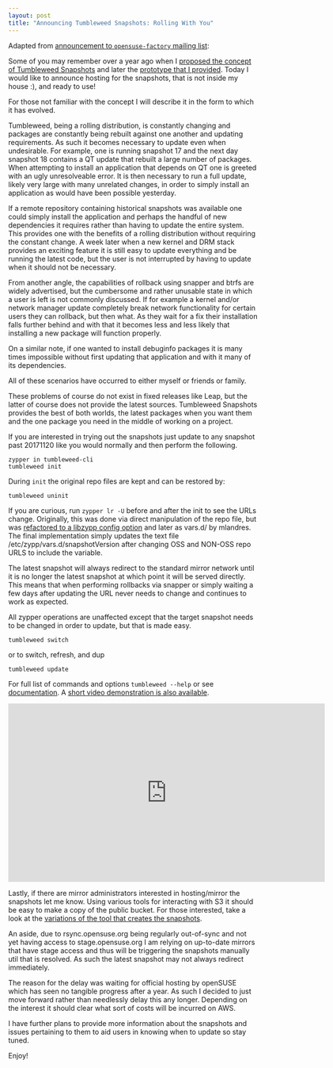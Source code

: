 ```yaml
---
layout: post
title: "Announcing Tumbleweed Snapshots: Rolling With You"
---
```


Adapted from [announcement to `opensuse-factory` mailing list](https://lists.opensuse.org/opensuse-factory/2017-11/msg00591.html):

Some of you may remember over a year ago when I [proposed the concept of
Tumbleweed Snapshots](https://lists.opensuse.org/opensuse-factory/2016-10/msg00591.html) and later the [prototype that I provided](https://lists.opensuse.org/opensuse-factory/2016-12/msg00025.html). Today I
would like to announce hosting for the snapshots, that is not inside my house
:), and ready to use!

For those not familiar with the concept I will describe it in the form to which
it has evolved.

Tumbleweed, being a rolling distribution, is constantly changing and packages
are constantly being rebuilt against one another and updating requirements. As
such it becomes necessary to update even when undesirable. For example, one is
running snapshot 17 and the next day snapshot 18 contains a QT update that
rebuilt a large number of packages. When attempting to install an application
that depends on QT one is greeted with an ugly unresolveable error. It is then
necessary to run a full update, likely very large with many unrelated changes,
in order to simply install an application as would have been possible yesterday.

If a remote repository containing historical snapshots was available one could
simply install the application and perhaps the handful of new dependencies it
requires rather than having to update the entire system. This provides one with
the benefits of a rolling distribution without requiring the constant change. A
week later when a new kernel and DRM stack provides an exciting feature it is
still easy to update everything and be running the latest code, but the user is
not interrupted by having to update when it should not be necessary.

From another angle, the capabilities of rollback using snapper and btrfs are
widely advertised, but the cumbersome and rather unusable state in which a user
is left is not commonly discussed. If for example a kernel and/or network
manager update completely break network functionality for certain users they can
rollback, but then what. As they wait for a fix their installation falls further
behind and with that it becomes less and less likely that installing a new
package will function properly.

On a similar note, if one wanted to install debuginfo packages it is many times
impossible without first updating that application and with it many of its
dependencies.

All of these scenarios have occurred to either myself or friends or family.

These problems of course do not exist in fixed releases like Leap, but the
latter of course does not provide the latest sources. Tumbleweed Snapshots
provides the best of both worlds, the latest packages when you want them and the
one package you need in the middle of working on a project.

If you are interested in trying out the snapshots just update to any snapshot
past 20171120 like you would normally and then perform the following.

    zypper in tumbleweed-cli
    tumbleweed init

During `init` the original repo files are kept and can be restored by:

    tumbleweed uninit

If you are curious, run `zypper lr -U` before and after the init to see the
URLs change. Originally, this was done via direct manipulation of the repo
file, but was [refactored to a libzypp config option](https://github.com/openSUSE/libzypp/pull/68) and later as vars.d/
by mlandres. The final implementation simply updates the text file
/etc/zypp/vars.d/snapshotVersion after changing OSS and NON-OSS repo URLS to
include the variable.

The latest snapshot will always redirect to the standard mirror network until it
is no longer the latest snapshot at which point it will be served directly. This
means that when performing rollbacks via snapper or simply waiting a few days
after updating the URL never needs to change and continues to work as expected.

All zypper operations are unaffected except that the target snapshot needs to be
changed in order to update, but that is made easy.

    tumbleweed switch

or to switch, refresh, and dup

    tumbleweed update

For full list of commands and options `tumbleweed --help` or see [documentation](https://github.com/boombatower/tumbleweed-cli). A [short video demonstration is also available](https://www.youtube.com/watch?v=RkDwGiS9Kcc).

<iframe type="text/html" width="640" height="360"
  src="https://www.youtube.com/embed/RkDwGiS9Kcc"
  frameborder="0"></iframe>

Lastly, if there are mirror administrators interested in hosting/mirror the
snapshots let me know. Using various tools for interacting with S3 it should be
easy to make a copy of the public bucket. For those interested, take a look at
the [variations of the tool that creates the snapshots](https://github.com/boombatower/tumbleweed-snapshot).

An aside, due to rsync.opensuse.org being regularly out-of-sync and not yet
having access to stage.opensuse.org I am relying on up-to-date mirrors that have
stage access and thus will be triggering the snapshots manually util that is
resolved. As such the latest snapshot may not always redirect immediately.

The reason for the delay was waiting for official hosting by openSUSE which has
seen no tangible progress after a year. As such I decided to just move forward
rather than needlessly delay this any longer. Depending on the interest it
should clear what sort of costs will be incurred on AWS.

I have further plans to provide more information about the snapshots and issues
pertaining to them to aid users in knowing when to update so stay tuned.

Enjoy!
